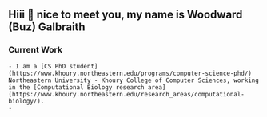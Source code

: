 ## Hiii 👋 nice to meet you, my name is Woodward (Buz) Galbraith
### Current Work
    - I am a [CS PhD student](https://www.khoury.northeastern.edu/programs/computer-science-phd/) Northeastern University - Khoury College of Computer Sciences, working in the [Computational Biology research area](https://www.khoury.northeastern.edu/research_areas/computational-biology/).  
    -  
<!--
**buzgalbraith/buzgalbraith** is a ✨ _special_ ✨ repository because its `README.md` (this file) appears on your GitHub profile.

Here are some ideas to get you started:

- 🔭 I’m currently working on ...
- 🌱 I’m currently learning ...
- 👯 I’m looking to collaborate on ...
- 🤔 I’m looking for help with ...
- 💬 Ask me about ...
- 📫 How to reach me: ...
- 😄 Pronouns: ...
- ⚡ Fun fact: ...
-->
